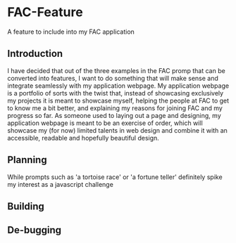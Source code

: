 # FAC-Feature
A feature to include into my FAC application

## Introduction

I have decided that out of the three examples in the FAC promp that can be converted into features, I want to do something that will make sense and integrate seamlessly with my application webpage. My application webpage is a portfolio of sorts with the twist that, instead of showcasing exclusively my projects it is meant to showcase myself, helping the people at FAC to get to know me a bit better, and explaining my reasons for joining FAC and my progress so far. As someone used to laying out a page and designing, my application webpage is meant to be an exercise of order, which will showcase my (for now) limited talents in web design and combine it with an accessible, readable and hopefully beautiful design.

## Planning

While prompts such as 'a tortoise race' or 'a fortune teller' definitely spike my interest as a javascript challenge


## Building

## De-bugging
